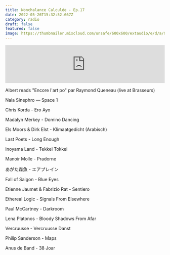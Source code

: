 ```yaml
---
title: Nonchalance Calculée - Ep.17
date: 2022-05-26T15:32:52.667Z
category: radio
draft: false
featured: false
image: https://thumbnailer.mixcloud.com/unsafe/600x600/extaudio/e/d/a/9/98e4-cb83-44f6-9774-0de68db602e1
---
```

<iframe width="100%" height="120" src="https://www.mixcloud.com/widget/iframe/?hide_cover=1&feed=%2FKioskRadio%2Fnonchalance-calculee-w-alex-deforce-friends-kiosk-radio-28032022%2F" frameborder="0" ></iframe>

Albert reads "Encore l'art po" par Raymond Queneau (live at Brasseurs)

Nala Sinephro — Space 1

Chris Korda - Ero Ayo

Madalyn Merkey - Domino Dancing

Els Moors & Dirk Elst - Klimaatgedicht (Arabisch)

Last Poets - Long Enough

Inoyama Land - Tekkei Tokkei

Manoir Molle - Pradorne

あがた森魚 - エアプレイン

Fall of Saigon - Blue Eyes

Etienne Jaumet & Fabrizio Rat - Sentiero

Ethereal Logic - Signals From Elsewhere

Paul McCartney - Darkroom

Lena Platonos - Bloody Shadows From Afar

Vercruusse - Vercruusse Danst

Philip Sanderson - Maps

Anus de Band - 38 Joar